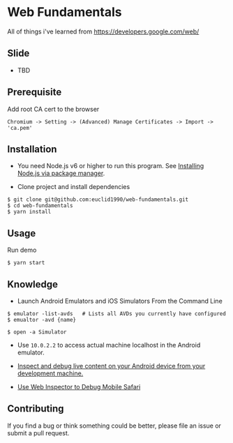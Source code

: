 # Web Fundamentals

All of things i've learned from https://developers.google.com/web/

## Slide

- TBD

## Prerequisite

Add root CA cert to the browser

```
Chromium -> Setting -> (Advanced) Manage Certificates -> Import -> 'ca.pem'
```

## Installation

- You need Node.js v6 or higher to run this program. See [Installing Node.js via package manager](https://nodejs.org/en/download/package-manager/).

- Clone project and install dependencies

```terminal
$ git clone git@github.com:euclid1990/web-fundamentals.git
$ cd web-fundamentals
$ yarn install
```

## Usage

Run demo

```terminal
$ yarn start
```

## Knowledge

- Launch Android Emulators and iOS Simulators From the Command Line

```terminal
$ emulator -list-avds   # Lists all AVDs you currently have configured
$ emualtor -avd {name}
```

```terminal
$ open -a Simulator
```

- Use `10.0.2.2` to access actual machine localhost in the Android emulator.

- [Inspect and debug live content on your Android device from your development machine.](https://developers.google.com/web/tools/chrome-devtools/remote-debugging/)

- [Use Web Inspector to Debug Mobile Safari](https://developer.apple.com/library/archive/documentation/AppleApplications/Conceptual/Safari_Developer_Guide/GettingStarted/GettingStarted.html)

## Contributing

If you find a bug or think something could be better, please file an issue or
submit a pull request.
